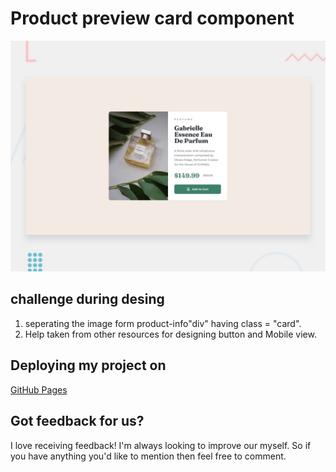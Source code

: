 # Product preview card component

![Design preview for the Product preview card component coding challenge](./design/desktop-preview.jpg)

## challenge during desing
1. seperating the image form product-info"div" having class = "card". 
2. Help taken from other resources for designing button and Mobile view.

## Deploying my project on

[GitHub Pages](https://pages.github.com/)

## Got feedback for us?
I love receiving feedback! I'm always looking to improve our myself. So if you have anything you'd like to mention then feel free to comment.
